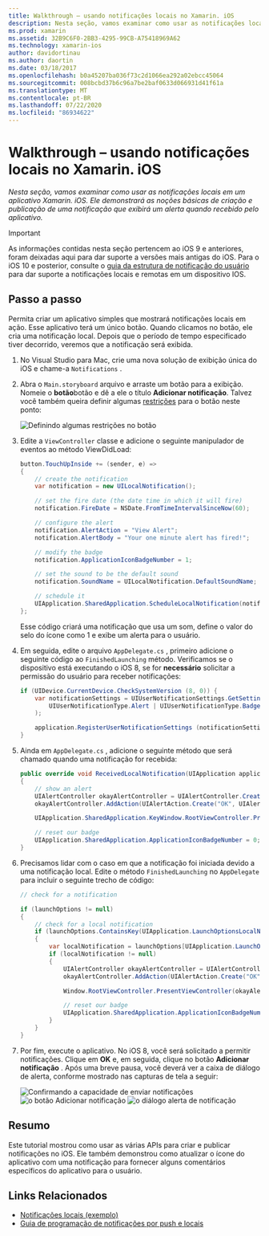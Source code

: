 ```yaml
---
title: Walkthrough – usando notificações locais no Xamarin. iOS
description: Nesta seção, vamos examinar como usar as notificações locais em um aplicativo Xamarin. iOS. Ele demonstrará as noções básicas de criação e publicação de uma notificação que exibirá um alerta quando recebido pelo aplicativo.
ms.prod: xamarin
ms.assetid: 32B9C6F0-2BB3-4295-99CB-A75418969A62
ms.technology: xamarin-ios
author: davidortinau
ms.author: daortin
ms.date: 03/18/2017
ms.openlocfilehash: b0a45207ba036f73c2d1066ea292a02ebcc45064
ms.sourcegitcommit: 008bcbd37b6c96a7be2baf0633d066931d41f61a
ms.translationtype: MT
ms.contentlocale: pt-BR
ms.lasthandoff: 07/22/2020
ms.locfileid: "86934622"
---
```

# <a name="walkthrough---using-local-notifications-in-xamarinios"></a>Walkthrough – usando notificações locais no Xamarin. iOS

_Nesta seção, vamos examinar como usar as notificações locais em um aplicativo Xamarin. iOS. Ele demonstrará as noções básicas de criação e publicação de uma notificação que exibirá um alerta quando recebido pelo aplicativo._

> [!IMPORTANT]
> As informações contidas nesta seção pertencem ao iOS 9 e anteriores, foram deixadas aqui para dar suporte a versões mais antigas do iOS. Para o iOS 10 e posterior, consulte o [guia da estrutura de notificação do usuário](~/ios/platform/user-notifications/index.md) para dar suporte a notificações locais e remotas em um dispositivo IOS.

## <a name="walkthrough"></a>Passo a passo

Permita criar um aplicativo simples que mostrará notificações locais em ação. Esse aplicativo terá um único botão. Quando clicamos no botão, ele cria uma notificação local. Depois que o período de tempo especificado tiver decorrido, veremos que a notificação será exibida.

1. No Visual Studio para Mac, crie uma nova solução de exibição única do iOS e chame-a `Notifications` .
1. Abra o `Main.storyboard` arquivo e arraste um botão para a exibição. Nomeie o **botão**botão e dê a ele o título **Adicionar notificação**. Talvez você também queira definir algumas [restrições](~/ios/user-interface/designer/designer-auto-layout.md) para o botão neste ponto: 

    ![Definindo algumas restrições no botão](local-notifications-in-ios-walkthrough-images/image3.png)
1. Edite a `ViewController` classe e adicione o seguinte manipulador de eventos ao método ViewDidLoad:

    ```csharp
    button.TouchUpInside += (sender, e) =>
    {
        // create the notification
        var notification = new UILocalNotification();

        // set the fire date (the date time in which it will fire)
        notification.FireDate = NSDate.FromTimeIntervalSinceNow(60);

        // configure the alert
        notification.AlertAction = "View Alert";
        notification.AlertBody = "Your one minute alert has fired!";

        // modify the badge
        notification.ApplicationIconBadgeNumber = 1;

        // set the sound to be the default sound
        notification.SoundName = UILocalNotification.DefaultSoundName;

        // schedule it
        UIApplication.SharedApplication.ScheduleLocalNotification(notification);
    };
    ```

    Esse código criará uma notificação que usa um som, define o valor do selo do ícone como 1 e exibe um alerta para o usuário.

1. Em seguida, edite o arquivo `AppDelegate.cs` , primeiro adicione o seguinte código ao `FinishedLaunching` método. Verificamos se o dispositivo está executando o iOS 8, se for **necessário** solicitar a permissão do usuário para receber notificações:

    ```csharp
    if (UIDevice.CurrentDevice.CheckSystemVersion (8, 0)) {
        var notificationSettings = UIUserNotificationSettings.GetSettingsForTypes (
            UIUserNotificationType.Alert | UIUserNotificationType.Badge | UIUserNotificationType.Sound, null
        );

        application.RegisterUserNotificationSettings (notificationSettings);
    }
    ```

1. Ainda em `AppDelegate.cs` , adicione o seguinte método que será chamado quando uma notificação for recebida:

    ```csharp
    public override void ReceivedLocalNotification(UIApplication application, UILocalNotification notification)
    {
        // show an alert
        UIAlertController okayAlertController = UIAlertController.Create(notification.AlertAction, notification.AlertBody, UIAlertControllerStyle.Alert);
        okayAlertController.AddAction(UIAlertAction.Create("OK", UIAlertActionStyle.Default, null));

        UIApplication.SharedApplication.KeyWindow.RootViewController.PresentViewController(okayAlertController, true, null);

        // reset our badge
        UIApplication.SharedApplication.ApplicationIconBadgeNumber = 0;
    }
    ```

1. Precisamos lidar com o caso em que a notificação foi iniciada devido a uma notificação local. Edite o método `FinishedLaunching` no `AppDelegate` para incluir o seguinte trecho de código:

    ```csharp
    // check for a notification

    if (launchOptions != null)
    {
        // check for a local notification
        if (launchOptions.ContainsKey(UIApplication.LaunchOptionsLocalNotificationKey))
        {
            var localNotification = launchOptions[UIApplication.LaunchOptionsLocalNotificationKey] as UILocalNotification;
            if (localNotification != null)
            {
                UIAlertController okayAlertController = UIAlertController.Create(localNotification.AlertAction, localNotification.AlertBody, UIAlertControllerStyle.Alert);
                okayAlertController.AddAction(UIAlertAction.Create("OK", UIAlertActionStyle.Default, null));

                Window.RootViewController.PresentViewController(okayAlertController, true, null);

                // reset our badge
                UIApplication.SharedApplication.ApplicationIconBadgeNumber = 0;
            }
        }
    }
    ```

1. Por fim, execute o aplicativo. No iOS 8, você será solicitado a permitir notificações. Clique em **OK** e, em seguida, clique no botão **Adicionar notificação** . Após uma breve pausa, você deverá ver a caixa de diálogo de alerta, conforme mostrado nas capturas de tela a seguir:

    ![Confirmando a capacidade de enviar notificações ](local-notifications-in-ios-walkthrough-images/image0.png) ![ o botão Adicionar notificação ](local-notifications-in-ios-walkthrough-images/image1.png) ![ o diálogo alerta de notificação](local-notifications-in-ios-walkthrough-images/image2.png)

## <a name="summary"></a>Resumo

Este tutorial mostrou como usar as várias APIs para criar e publicar notificações no iOS. Ele também demonstrou como atualizar o ícone do aplicativo com uma notificação para fornecer alguns comentários específicos do aplicativo para o usuário.

## <a name="related-links"></a>Links Relacionados

- [Notificações locais (exemplo)](https://docs.microsoft.com/samples/xamarin/ios-samples/localnotifications)
- [Guia de programação de notificações por push e locais](https://developer.apple.com/library/prerelease/content/documentation/NetworkingInternet/Conceptual/RemoteNotificationsPG/)
